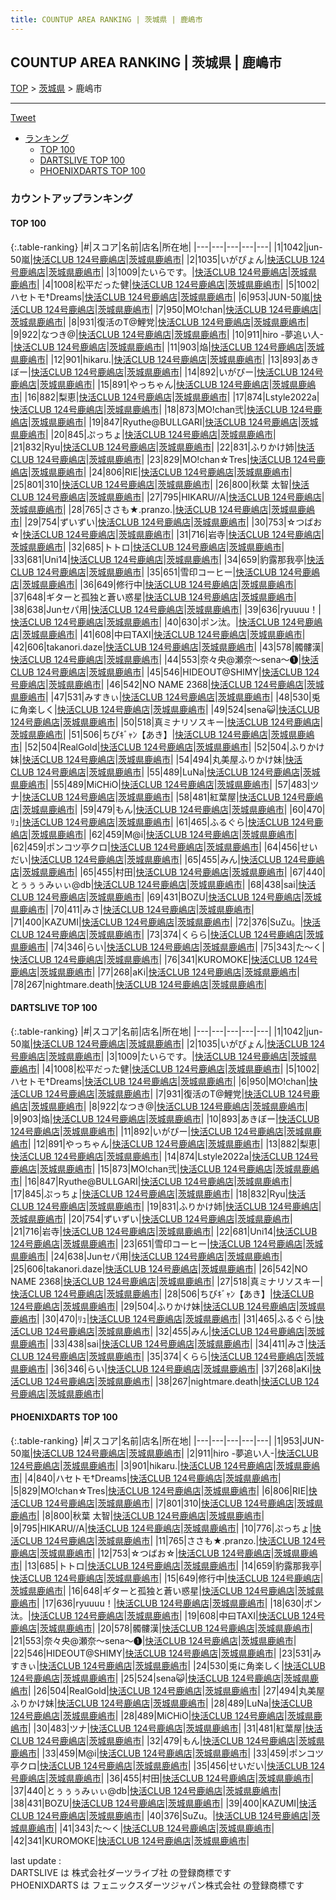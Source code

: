```yaml
---
title: COUNTUP AREA RANKING | 茨城県 | 鹿嶋市
---
```

## COUNTUP AREA RANKING | 茨城県 | 鹿嶋市

[TOP](/darts/rank/) > [茨城県](/darts/rank/茨城県/) > 鹿嶋市

___

<a href="https://twitter.com/share?ref_src=twsrc%5Etfw" data-text="COUNTUP AREA RANKING | 茨城県鹿嶋市" class="twitter-share-button" data-hashtags="DARTSLIVE,PHOENIXDARTS,darts,ダーツ" data-show-count="false">Tweet</a>

* [ランキング](#カウントアップランキング)
    * [TOP 100](#top-100)
    * [DARTSLIVE TOP 100](#dartslive-top-100)
    * [PHOENIXDARTS TOP 100](#phoenixdarts-top-100)

### カウントアップランキング

#### TOP 100



{:.table-ranking}
|#|スコア|名前|店名|所在地|
|---|---|---|---|---|
|1|1042|<span class="rank-name-dl">jun-50嵐</span>|<a href="https://search.dartslive.com/jp/shop/1ecf790d0bcd382d790ab824ce8730e5">快活CLUB 124号鹿嶋店</a>|<a href="/darts/rank/茨城県/鹿嶋市">茨城県鹿嶋市</a>|
|2|1035|<span class="rank-name-dl">いがぴょん</span>|<a href="https://search.dartslive.com/jp/shop/1ecf790d0bcd382d790ab824ce8730e5">快活CLUB 124号鹿嶋店</a>|<a href="/darts/rank/茨城県/鹿嶋市">茨城県鹿嶋市</a>|
|3|1009|<span class="rank-name-dl">たいらです。</span>|<a href="https://search.dartslive.com/jp/shop/1ecf790d0bcd382d790ab824ce8730e5">快活CLUB 124号鹿嶋店</a>|<a href="/darts/rank/茨城県/鹿嶋市">茨城県鹿嶋市</a>|
|4|1008|<span class="rank-name-dl">松平だった健</span>|<a href="https://search.dartslive.com/jp/shop/1ecf790d0bcd382d790ab824ce8730e5">快活CLUB 124号鹿嶋店</a>|<a href="/darts/rank/茨城県/鹿嶋市">茨城県鹿嶋市</a>|
|5|1002|<span class="rank-name-dl">ハセトモ†Dreams</span>|<a href="https://search.dartslive.com/jp/shop/1ecf790d0bcd382d790ab824ce8730e5">快活CLUB 124号鹿嶋店</a>|<a href="/darts/rank/茨城県/鹿嶋市">茨城県鹿嶋市</a>|
|6|953|<span class="rank-name-pd">JUN-50嵐</span>|<a href="https://vs.phoenixdarts.com/jp/shop/shopDetailInfo/s_63805?s_seq=63805">快活CLUB 124号鹿嶋店</a>|<a href="/darts/rank/茨城県/鹿嶋市">茨城県鹿嶋市</a>|
|7|950|<span class="rank-name-dl">MO!chan</span>|<a href="https://search.dartslive.com/jp/shop/1ecf790d0bcd382d790ab824ce8730e5">快活CLUB 124号鹿嶋店</a>|<a href="/darts/rank/茨城県/鹿嶋市">茨城県鹿嶋市</a>|
|8|931|<span class="rank-name-dl">復活のT@鯉党</span>|<a href="https://search.dartslive.com/jp/shop/1ecf790d0bcd382d790ab824ce8730e5">快活CLUB 124号鹿嶋店</a>|<a href="/darts/rank/茨城県/鹿嶋市">茨城県鹿嶋市</a>|
|9|922|<span class="rank-name-dl">なつき@</span>|<a href="https://search.dartslive.com/jp/shop/1ecf790d0bcd382d790ab824ce8730e5">快活CLUB 124号鹿嶋店</a>|<a href="/darts/rank/茨城県/鹿嶋市">茨城県鹿嶋市</a>|
|10|911|<span class="rank-name-pd">hiro -夢追い人-</span>|<a href="https://vs.phoenixdarts.com/jp/shop/shopDetailInfo/s_63805?s_seq=63805">快活CLUB 124号鹿嶋店</a>|<a href="/darts/rank/茨城県/鹿嶋市">茨城県鹿嶋市</a>|
|11|903|<span class="rank-name-dl">焔</span>|<a href="https://search.dartslive.com/jp/shop/1ecf790d0bcd382d790ab824ce8730e5">快活CLUB 124号鹿嶋店</a>|<a href="/darts/rank/茨城県/鹿嶋市">茨城県鹿嶋市</a>|
|12|901|<span class="rank-name-pd">hikaru.</span>|<a href="https://vs.phoenixdarts.com/jp/shop/shopDetailInfo/s_63805?s_seq=63805">快活CLUB 124号鹿嶋店</a>|<a href="/darts/rank/茨城県/鹿嶋市">茨城県鹿嶋市</a>|
|13|893|<span class="rank-name-dl">あきぼー</span>|<a href="https://search.dartslive.com/jp/shop/1ecf790d0bcd382d790ab824ce8730e5">快活CLUB 124号鹿嶋店</a>|<a href="/darts/rank/茨城県/鹿嶋市">茨城県鹿嶋市</a>|
|14|892|<span class="rank-name-dl">いがぴー</span>|<a href="https://search.dartslive.com/jp/shop/1ecf790d0bcd382d790ab824ce8730e5">快活CLUB 124号鹿嶋店</a>|<a href="/darts/rank/茨城県/鹿嶋市">茨城県鹿嶋市</a>|
|15|891|<span class="rank-name-dl">やっちゃん</span>|<a href="https://search.dartslive.com/jp/shop/1ecf790d0bcd382d790ab824ce8730e5">快活CLUB 124号鹿嶋店</a>|<a href="/darts/rank/茨城県/鹿嶋市">茨城県鹿嶋市</a>|
|16|882|<span class="rank-name-dl">梨恵</span>|<a href="https://search.dartslive.com/jp/shop/1ecf790d0bcd382d790ab824ce8730e5">快活CLUB 124号鹿嶋店</a>|<a href="/darts/rank/茨城県/鹿嶋市">茨城県鹿嶋市</a>|
|17|874|<span class="rank-name-dl">Lstyle2022a</span>|<a href="https://search.dartslive.com/jp/shop/1ecf790d0bcd382d790ab824ce8730e5">快活CLUB 124号鹿嶋店</a>|<a href="/darts/rank/茨城県/鹿嶋市">茨城県鹿嶋市</a>|
|18|873|<span class="rank-name-dl">MO!chan弐</span>|<a href="https://search.dartslive.com/jp/shop/1ecf790d0bcd382d790ab824ce8730e5">快活CLUB 124号鹿嶋店</a>|<a href="/darts/rank/茨城県/鹿嶋市">茨城県鹿嶋市</a>|
|19|847|<span class="rank-name-dl">Ryuthe@BULLGARI</span>|<a href="https://search.dartslive.com/jp/shop/1ecf790d0bcd382d790ab824ce8730e5">快活CLUB 124号鹿嶋店</a>|<a href="/darts/rank/茨城県/鹿嶋市">茨城県鹿嶋市</a>|
|20|845|<span class="rank-name-dl">ぷっちょ</span>|<a href="https://search.dartslive.com/jp/shop/1ecf790d0bcd382d790ab824ce8730e5">快活CLUB 124号鹿嶋店</a>|<a href="/darts/rank/茨城県/鹿嶋市">茨城県鹿嶋市</a>|
|21|832|<span class="rank-name-dl">Ryu</span>|<a href="https://search.dartslive.com/jp/shop/1ecf790d0bcd382d790ab824ce8730e5">快活CLUB 124号鹿嶋店</a>|<a href="/darts/rank/茨城県/鹿嶋市">茨城県鹿嶋市</a>|
|22|831|<span class="rank-name-dl">ふりかけ姉</span>|<a href="https://search.dartslive.com/jp/shop/1ecf790d0bcd382d790ab824ce8730e5">快活CLUB 124号鹿嶋店</a>|<a href="/darts/rank/茨城県/鹿嶋市">茨城県鹿嶋市</a>|
|23|829|<span class="rank-name-pd">MO!chan☆Tres</span>|<a href="https://vs.phoenixdarts.com/jp/shop/shopDetailInfo/s_63805?s_seq=63805">快活CLUB 124号鹿嶋店</a>|<a href="/darts/rank/茨城県/鹿嶋市">茨城県鹿嶋市</a>|
|24|806|<span class="rank-name-pd">RIE</span>|<a href="https://vs.phoenixdarts.com/jp/shop/shopDetailInfo/s_63805?s_seq=63805">快活CLUB 124号鹿嶋店</a>|<a href="/darts/rank/茨城県/鹿嶋市">茨城県鹿嶋市</a>|
|25|801|<span class="rank-name-pd">310</span>|<a href="https://vs.phoenixdarts.com/jp/shop/shopDetailInfo/s_63805?s_seq=63805">快活CLUB 124号鹿嶋店</a>|<a href="/darts/rank/茨城県/鹿嶋市">茨城県鹿嶋市</a>|
|26|800|<span class="rank-name-pd">秋葉 太智</span>|<a href="https://vs.phoenixdarts.com/jp/shop/shopDetailInfo/s_63805?s_seq=63805">快活CLUB 124号鹿嶋店</a>|<a href="/darts/rank/茨城県/鹿嶋市">茨城県鹿嶋市</a>|
|27|795|<span class="rank-name-pd">HIKARU//A</span>|<a href="https://vs.phoenixdarts.com/jp/shop/shopDetailInfo/s_63805?s_seq=63805">快活CLUB 124号鹿嶋店</a>|<a href="/darts/rank/茨城県/鹿嶋市">茨城県鹿嶋市</a>|
|28|765|<span class="rank-name-pd">ささも★.pranzo.</span>|<a href="https://vs.phoenixdarts.com/jp/shop/shopDetailInfo/s_63805?s_seq=63805">快活CLUB 124号鹿嶋店</a>|<a href="/darts/rank/茨城県/鹿嶋市">茨城県鹿嶋市</a>|
|29|754|<span class="rank-name-dl">ずいずい</span>|<a href="https://search.dartslive.com/jp/shop/1ecf790d0bcd382d790ab824ce8730e5">快活CLUB 124号鹿嶋店</a>|<a href="/darts/rank/茨城県/鹿嶋市">茨城県鹿嶋市</a>|
|30|753|<span class="rank-name-pd">☆つばお☆</span>|<a href="https://vs.phoenixdarts.com/jp/shop/shopDetailInfo/s_63805?s_seq=63805">快活CLUB 124号鹿嶋店</a>|<a href="/darts/rank/茨城県/鹿嶋市">茨城県鹿嶋市</a>|
|31|716|<span class="rank-name-dl">岩寺</span>|<a href="https://search.dartslive.com/jp/shop/1ecf790d0bcd382d790ab824ce8730e5">快活CLUB 124号鹿嶋店</a>|<a href="/darts/rank/茨城県/鹿嶋市">茨城県鹿嶋市</a>|
|32|685|<span class="rank-name-pd">トトロ</span>|<a href="https://vs.phoenixdarts.com/jp/shop/shopDetailInfo/s_63805?s_seq=63805">快活CLUB 124号鹿嶋店</a>|<a href="/darts/rank/茨城県/鹿嶋市">茨城県鹿嶋市</a>|
|33|681|<span class="rank-name-dl">Uni14</span>|<a href="https://search.dartslive.com/jp/shop/1ecf790d0bcd382d790ab824ce8730e5">快活CLUB 124号鹿嶋店</a>|<a href="/darts/rank/茨城県/鹿嶋市">茨城県鹿嶋市</a>|
|34|659|<span class="rank-name-pd">豹露那我亭</span>|<a href="https://vs.phoenixdarts.com/jp/shop/shopDetailInfo/s_63805?s_seq=63805">快活CLUB 124号鹿嶋店</a>|<a href="/darts/rank/茨城県/鹿嶋市">茨城県鹿嶋市</a>|
|35|651|<span class="rank-name-dl">雪印コーヒー</span>|<a href="https://search.dartslive.com/jp/shop/1ecf790d0bcd382d790ab824ce8730e5">快活CLUB 124号鹿嶋店</a>|<a href="/darts/rank/茨城県/鹿嶋市">茨城県鹿嶋市</a>|
|36|649|<span class="rank-name-pd">修行中</span>|<a href="https://vs.phoenixdarts.com/jp/shop/shopDetailInfo/s_63805?s_seq=63805">快活CLUB 124号鹿嶋店</a>|<a href="/darts/rank/茨城県/鹿嶋市">茨城県鹿嶋市</a>|
|37|648|<span class="rank-name-pd">ギターと孤独と蒼い惑星</span>|<a href="https://vs.phoenixdarts.com/jp/shop/shopDetailInfo/s_63805?s_seq=63805">快活CLUB 124号鹿嶋店</a>|<a href="/darts/rank/茨城県/鹿嶋市">茨城県鹿嶋市</a>|
|38|638|<span class="rank-name-dl">Junセパ用</span>|<a href="https://search.dartslive.com/jp/shop/1ecf790d0bcd382d790ab824ce8730e5">快活CLUB 124号鹿嶋店</a>|<a href="/darts/rank/茨城県/鹿嶋市">茨城県鹿嶋市</a>|
|39|636|<span class="rank-name-pd">ryuuuu！</span>|<a href="https://vs.phoenixdarts.com/jp/shop/shopDetailInfo/s_63805?s_seq=63805">快活CLUB 124号鹿嶋店</a>|<a href="/darts/rank/茨城県/鹿嶋市">茨城県鹿嶋市</a>|
|40|630|<span class="rank-name-pd">ポン汰。</span>|<a href="https://vs.phoenixdarts.com/jp/shop/shopDetailInfo/s_63805?s_seq=63805">快活CLUB 124号鹿嶋店</a>|<a href="/darts/rank/茨城県/鹿嶋市">茨城県鹿嶋市</a>|
|41|608|<span class="rank-name-pd">中曰TAXI</span>|<a href="https://vs.phoenixdarts.com/jp/shop/shopDetailInfo/s_63805?s_seq=63805">快活CLUB 124号鹿嶋店</a>|<a href="/darts/rank/茨城県/鹿嶋市">茨城県鹿嶋市</a>|
|42|606|<span class="rank-name-dl">takanori.daze</span>|<a href="https://search.dartslive.com/jp/shop/1ecf790d0bcd382d790ab824ce8730e5">快活CLUB 124号鹿嶋店</a>|<a href="/darts/rank/茨城県/鹿嶋市">茨城県鹿嶋市</a>|
|43|578|<span class="rank-name-pd">髑髏漢</span>|<a href="https://vs.phoenixdarts.com/jp/shop/shopDetailInfo/s_63805?s_seq=63805">快活CLUB 124号鹿嶋店</a>|<a href="/darts/rank/茨城県/鹿嶋市">茨城県鹿嶋市</a>|
|44|553|<span class="rank-name-pd">奈々央@瀬奈～sena～❶</span>|<a href="https://vs.phoenixdarts.com/jp/shop/shopDetailInfo/s_63805?s_seq=63805">快活CLUB 124号鹿嶋店</a>|<a href="/darts/rank/茨城県/鹿嶋市">茨城県鹿嶋市</a>|
|45|546|<span class="rank-name-pd">HIDEOUT@SHIMY</span>|<a href="https://vs.phoenixdarts.com/jp/shop/shopDetailInfo/s_63805?s_seq=63805">快活CLUB 124号鹿嶋店</a>|<a href="/darts/rank/茨城県/鹿嶋市">茨城県鹿嶋市</a>|
|46|542|<span class="rank-name-dl">NO NAME 2368</span>|<a href="https://search.dartslive.com/jp/shop/1ecf790d0bcd382d790ab824ce8730e5">快活CLUB 124号鹿嶋店</a>|<a href="/darts/rank/茨城県/鹿嶋市">茨城県鹿嶋市</a>|
|47|531|<span class="rank-name-pd">みすきぃ</span>|<a href="https://vs.phoenixdarts.com/jp/shop/shopDetailInfo/s_63805?s_seq=63805">快活CLUB 124号鹿嶋店</a>|<a href="/darts/rank/茨城県/鹿嶋市">茨城県鹿嶋市</a>|
|48|530|<span class="rank-name-pd">兎に角楽しく</span>|<a href="https://vs.phoenixdarts.com/jp/shop/shopDetailInfo/s_63805?s_seq=63805">快活CLUB 124号鹿嶋店</a>|<a href="/darts/rank/茨城県/鹿嶋市">茨城県鹿嶋市</a>|
|49|524|<span class="rank-name-pd">sena😺</span>|<a href="https://vs.phoenixdarts.com/jp/shop/shopDetailInfo/s_63805?s_seq=63805">快活CLUB 124号鹿嶋店</a>|<a href="/darts/rank/茨城県/鹿嶋市">茨城県鹿嶋市</a>|
|50|518|<span class="rank-name-dl">真ミナリソスキー</span>|<a href="https://search.dartslive.com/jp/shop/1ecf790d0bcd382d790ab824ce8730e5">快活CLUB 124号鹿嶋店</a>|<a href="/darts/rank/茨城県/鹿嶋市">茨城県鹿嶋市</a>|
|51|506|<span class="rank-name-dl">ちびｷﾞｬﾝ【あき】</span>|<a href="https://search.dartslive.com/jp/shop/1ecf790d0bcd382d790ab824ce8730e5">快活CLUB 124号鹿嶋店</a>|<a href="/darts/rank/茨城県/鹿嶋市">茨城県鹿嶋市</a>|
|52|504|<span class="rank-name-pd">RealGold</span>|<a href="https://vs.phoenixdarts.com/jp/shop/shopDetailInfo/s_63805?s_seq=63805">快活CLUB 124号鹿嶋店</a>|<a href="/darts/rank/茨城県/鹿嶋市">茨城県鹿嶋市</a>|
|52|504|<span class="rank-name-dl">ふりかけ妹</span>|<a href="https://search.dartslive.com/jp/shop/1ecf790d0bcd382d790ab824ce8730e5">快活CLUB 124号鹿嶋店</a>|<a href="/darts/rank/茨城県/鹿嶋市">茨城県鹿嶋市</a>|
|54|494|<span class="rank-name-pd">丸美屋ふりかけ妹</span>|<a href="https://vs.phoenixdarts.com/jp/shop/shopDetailInfo/s_63805?s_seq=63805">快活CLUB 124号鹿嶋店</a>|<a href="/darts/rank/茨城県/鹿嶋市">茨城県鹿嶋市</a>|
|55|489|<span class="rank-name-pd">LuNa</span>|<a href="https://vs.phoenixdarts.com/jp/shop/shopDetailInfo/s_63805?s_seq=63805">快活CLUB 124号鹿嶋店</a>|<a href="/darts/rank/茨城県/鹿嶋市">茨城県鹿嶋市</a>|
|55|489|<span class="rank-name-pd">MiCHiO</span>|<a href="https://vs.phoenixdarts.com/jp/shop/shopDetailInfo/s_63805?s_seq=63805">快活CLUB 124号鹿嶋店</a>|<a href="/darts/rank/茨城県/鹿嶋市">茨城県鹿嶋市</a>|
|57|483|<span class="rank-name-pd">ツナ</span>|<a href="https://vs.phoenixdarts.com/jp/shop/shopDetailInfo/s_63805?s_seq=63805">快活CLUB 124号鹿嶋店</a>|<a href="/darts/rank/茨城県/鹿嶋市">茨城県鹿嶋市</a>|
|58|481|<span class="rank-name-pd">紅葉屋</span>|<a href="https://vs.phoenixdarts.com/jp/shop/shopDetailInfo/s_63805?s_seq=63805">快活CLUB 124号鹿嶋店</a>|<a href="/darts/rank/茨城県/鹿嶋市">茨城県鹿嶋市</a>|
|59|479|<span class="rank-name-pd">もん</span>|<a href="https://vs.phoenixdarts.com/jp/shop/shopDetailInfo/s_63805?s_seq=63805">快活CLUB 124号鹿嶋店</a>|<a href="/darts/rank/茨城県/鹿嶋市">茨城県鹿嶋市</a>|
|60|470|<span class="rank-name-dl">ﾘｭ</span>|<a href="https://search.dartslive.com/jp/shop/1ecf790d0bcd382d790ab824ce8730e5">快活CLUB 124号鹿嶋店</a>|<a href="/darts/rank/茨城県/鹿嶋市">茨城県鹿嶋市</a>|
|61|465|<span class="rank-name-dl">ふるぐら</span>|<a href="https://search.dartslive.com/jp/shop/1ecf790d0bcd382d790ab824ce8730e5">快活CLUB 124号鹿嶋店</a>|<a href="/darts/rank/茨城県/鹿嶋市">茨城県鹿嶋市</a>|
|62|459|<span class="rank-name-pd">M@i</span>|<a href="https://vs.phoenixdarts.com/jp/shop/shopDetailInfo/s_63805?s_seq=63805">快活CLUB 124号鹿嶋店</a>|<a href="/darts/rank/茨城県/鹿嶋市">茨城県鹿嶋市</a>|
|62|459|<span class="rank-name-pd">ポンコツ亭クロ</span>|<a href="https://vs.phoenixdarts.com/jp/shop/shopDetailInfo/s_63805?s_seq=63805">快活CLUB 124号鹿嶋店</a>|<a href="/darts/rank/茨城県/鹿嶋市">茨城県鹿嶋市</a>|
|64|456|<span class="rank-name-pd">せいだい</span>|<a href="https://vs.phoenixdarts.com/jp/shop/shopDetailInfo/s_63805?s_seq=63805">快活CLUB 124号鹿嶋店</a>|<a href="/darts/rank/茨城県/鹿嶋市">茨城県鹿嶋市</a>|
|65|455|<span class="rank-name-dl">みん</span>|<a href="https://search.dartslive.com/jp/shop/1ecf790d0bcd382d790ab824ce8730e5">快活CLUB 124号鹿嶋店</a>|<a href="/darts/rank/茨城県/鹿嶋市">茨城県鹿嶋市</a>|
|65|455|<span class="rank-name-pd">村田</span>|<a href="https://vs.phoenixdarts.com/jp/shop/shopDetailInfo/s_63805?s_seq=63805">快活CLUB 124号鹿嶋店</a>|<a href="/darts/rank/茨城県/鹿嶋市">茨城県鹿嶋市</a>|
|67|440|<span class="rank-name-pd">とぅぅぅみぃぃ@db</span>|<a href="https://vs.phoenixdarts.com/jp/shop/shopDetailInfo/s_63805?s_seq=63805">快活CLUB 124号鹿嶋店</a>|<a href="/darts/rank/茨城県/鹿嶋市">茨城県鹿嶋市</a>|
|68|438|<span class="rank-name-dl">sai</span>|<a href="https://search.dartslive.com/jp/shop/1ecf790d0bcd382d790ab824ce8730e5">快活CLUB 124号鹿嶋店</a>|<a href="/darts/rank/茨城県/鹿嶋市">茨城県鹿嶋市</a>|
|69|431|<span class="rank-name-pd">BOZU</span>|<a href="https://vs.phoenixdarts.com/jp/shop/shopDetailInfo/s_63805?s_seq=63805">快活CLUB 124号鹿嶋店</a>|<a href="/darts/rank/茨城県/鹿嶋市">茨城県鹿嶋市</a>|
|70|411|<span class="rank-name-dl">みさ</span>|<a href="https://search.dartslive.com/jp/shop/1ecf790d0bcd382d790ab824ce8730e5">快活CLUB 124号鹿嶋店</a>|<a href="/darts/rank/茨城県/鹿嶋市">茨城県鹿嶋市</a>|
|71|400|<span class="rank-name-pd">KAZUMI</span>|<a href="https://vs.phoenixdarts.com/jp/shop/shopDetailInfo/s_63805?s_seq=63805">快活CLUB 124号鹿嶋店</a>|<a href="/darts/rank/茨城県/鹿嶋市">茨城県鹿嶋市</a>|
|72|376|<span class="rank-name-pd">SuZu。</span>|<a href="https://vs.phoenixdarts.com/jp/shop/shopDetailInfo/s_63805?s_seq=63805">快活CLUB 124号鹿嶋店</a>|<a href="/darts/rank/茨城県/鹿嶋市">茨城県鹿嶋市</a>|
|73|374|<span class="rank-name-dl">くらら</span>|<a href="https://search.dartslive.com/jp/shop/1ecf790d0bcd382d790ab824ce8730e5">快活CLUB 124号鹿嶋店</a>|<a href="/darts/rank/茨城県/鹿嶋市">茨城県鹿嶋市</a>|
|74|346|<span class="rank-name-dl">らい</span>|<a href="https://search.dartslive.com/jp/shop/1ecf790d0bcd382d790ab824ce8730e5">快活CLUB 124号鹿嶋店</a>|<a href="/darts/rank/茨城県/鹿嶋市">茨城県鹿嶋市</a>|
|75|343|<span class="rank-name-pd">た〜く</span>|<a href="https://vs.phoenixdarts.com/jp/shop/shopDetailInfo/s_63805?s_seq=63805">快活CLUB 124号鹿嶋店</a>|<a href="/darts/rank/茨城県/鹿嶋市">茨城県鹿嶋市</a>|
|76|341|<span class="rank-name-pd">KUROMOKE</span>|<a href="https://vs.phoenixdarts.com/jp/shop/shopDetailInfo/s_63805?s_seq=63805">快活CLUB 124号鹿嶋店</a>|<a href="/darts/rank/茨城県/鹿嶋市">茨城県鹿嶋市</a>|
|77|268|<span class="rank-name-dl">aKi</span>|<a href="https://search.dartslive.com/jp/shop/1ecf790d0bcd382d790ab824ce8730e5">快活CLUB 124号鹿嶋店</a>|<a href="/darts/rank/茨城県/鹿嶋市">茨城県鹿嶋市</a>|
|78|267|<span class="rank-name-dl">nightmare.death</span>|<a href="https://search.dartslive.com/jp/shop/1ecf790d0bcd382d790ab824ce8730e5">快活CLUB 124号鹿嶋店</a>|<a href="/darts/rank/茨城県/鹿嶋市">茨城県鹿嶋市</a>|


#### DARTSLIVE TOP 100



{:.table-ranking}
|#|スコア|名前|店名|所在地|
|---|---|---|---|---|
|1|1042|<span class="rank-name-dl">jun-50嵐</span>|<a href="https://search.dartslive.com/jp/shop/1ecf790d0bcd382d790ab824ce8730e5">快活CLUB 124号鹿嶋店</a>|<a href="/darts/rank/茨城県/鹿嶋市">茨城県鹿嶋市</a>|
|2|1035|<span class="rank-name-dl">いがぴょん</span>|<a href="https://search.dartslive.com/jp/shop/1ecf790d0bcd382d790ab824ce8730e5">快活CLUB 124号鹿嶋店</a>|<a href="/darts/rank/茨城県/鹿嶋市">茨城県鹿嶋市</a>|
|3|1009|<span class="rank-name-dl">たいらです。</span>|<a href="https://search.dartslive.com/jp/shop/1ecf790d0bcd382d790ab824ce8730e5">快活CLUB 124号鹿嶋店</a>|<a href="/darts/rank/茨城県/鹿嶋市">茨城県鹿嶋市</a>|
|4|1008|<span class="rank-name-dl">松平だった健</span>|<a href="https://search.dartslive.com/jp/shop/1ecf790d0bcd382d790ab824ce8730e5">快活CLUB 124号鹿嶋店</a>|<a href="/darts/rank/茨城県/鹿嶋市">茨城県鹿嶋市</a>|
|5|1002|<span class="rank-name-dl">ハセトモ†Dreams</span>|<a href="https://search.dartslive.com/jp/shop/1ecf790d0bcd382d790ab824ce8730e5">快活CLUB 124号鹿嶋店</a>|<a href="/darts/rank/茨城県/鹿嶋市">茨城県鹿嶋市</a>|
|6|950|<span class="rank-name-dl">MO!chan</span>|<a href="https://search.dartslive.com/jp/shop/1ecf790d0bcd382d790ab824ce8730e5">快活CLUB 124号鹿嶋店</a>|<a href="/darts/rank/茨城県/鹿嶋市">茨城県鹿嶋市</a>|
|7|931|<span class="rank-name-dl">復活のT@鯉党</span>|<a href="https://search.dartslive.com/jp/shop/1ecf790d0bcd382d790ab824ce8730e5">快活CLUB 124号鹿嶋店</a>|<a href="/darts/rank/茨城県/鹿嶋市">茨城県鹿嶋市</a>|
|8|922|<span class="rank-name-dl">なつき@</span>|<a href="https://search.dartslive.com/jp/shop/1ecf790d0bcd382d790ab824ce8730e5">快活CLUB 124号鹿嶋店</a>|<a href="/darts/rank/茨城県/鹿嶋市">茨城県鹿嶋市</a>|
|9|903|<span class="rank-name-dl">焔</span>|<a href="https://search.dartslive.com/jp/shop/1ecf790d0bcd382d790ab824ce8730e5">快活CLUB 124号鹿嶋店</a>|<a href="/darts/rank/茨城県/鹿嶋市">茨城県鹿嶋市</a>|
|10|893|<span class="rank-name-dl">あきぼー</span>|<a href="https://search.dartslive.com/jp/shop/1ecf790d0bcd382d790ab824ce8730e5">快活CLUB 124号鹿嶋店</a>|<a href="/darts/rank/茨城県/鹿嶋市">茨城県鹿嶋市</a>|
|11|892|<span class="rank-name-dl">いがぴー</span>|<a href="https://search.dartslive.com/jp/shop/1ecf790d0bcd382d790ab824ce8730e5">快活CLUB 124号鹿嶋店</a>|<a href="/darts/rank/茨城県/鹿嶋市">茨城県鹿嶋市</a>|
|12|891|<span class="rank-name-dl">やっちゃん</span>|<a href="https://search.dartslive.com/jp/shop/1ecf790d0bcd382d790ab824ce8730e5">快活CLUB 124号鹿嶋店</a>|<a href="/darts/rank/茨城県/鹿嶋市">茨城県鹿嶋市</a>|
|13|882|<span class="rank-name-dl">梨恵</span>|<a href="https://search.dartslive.com/jp/shop/1ecf790d0bcd382d790ab824ce8730e5">快活CLUB 124号鹿嶋店</a>|<a href="/darts/rank/茨城県/鹿嶋市">茨城県鹿嶋市</a>|
|14|874|<span class="rank-name-dl">Lstyle2022a</span>|<a href="https://search.dartslive.com/jp/shop/1ecf790d0bcd382d790ab824ce8730e5">快活CLUB 124号鹿嶋店</a>|<a href="/darts/rank/茨城県/鹿嶋市">茨城県鹿嶋市</a>|
|15|873|<span class="rank-name-dl">MO!chan弐</span>|<a href="https://search.dartslive.com/jp/shop/1ecf790d0bcd382d790ab824ce8730e5">快活CLUB 124号鹿嶋店</a>|<a href="/darts/rank/茨城県/鹿嶋市">茨城県鹿嶋市</a>|
|16|847|<span class="rank-name-dl">Ryuthe@BULLGARI</span>|<a href="https://search.dartslive.com/jp/shop/1ecf790d0bcd382d790ab824ce8730e5">快活CLUB 124号鹿嶋店</a>|<a href="/darts/rank/茨城県/鹿嶋市">茨城県鹿嶋市</a>|
|17|845|<span class="rank-name-dl">ぷっちょ</span>|<a href="https://search.dartslive.com/jp/shop/1ecf790d0bcd382d790ab824ce8730e5">快活CLUB 124号鹿嶋店</a>|<a href="/darts/rank/茨城県/鹿嶋市">茨城県鹿嶋市</a>|
|18|832|<span class="rank-name-dl">Ryu</span>|<a href="https://search.dartslive.com/jp/shop/1ecf790d0bcd382d790ab824ce8730e5">快活CLUB 124号鹿嶋店</a>|<a href="/darts/rank/茨城県/鹿嶋市">茨城県鹿嶋市</a>|
|19|831|<span class="rank-name-dl">ふりかけ姉</span>|<a href="https://search.dartslive.com/jp/shop/1ecf790d0bcd382d790ab824ce8730e5">快活CLUB 124号鹿嶋店</a>|<a href="/darts/rank/茨城県/鹿嶋市">茨城県鹿嶋市</a>|
|20|754|<span class="rank-name-dl">ずいずい</span>|<a href="https://search.dartslive.com/jp/shop/1ecf790d0bcd382d790ab824ce8730e5">快活CLUB 124号鹿嶋店</a>|<a href="/darts/rank/茨城県/鹿嶋市">茨城県鹿嶋市</a>|
|21|716|<span class="rank-name-dl">岩寺</span>|<a href="https://search.dartslive.com/jp/shop/1ecf790d0bcd382d790ab824ce8730e5">快活CLUB 124号鹿嶋店</a>|<a href="/darts/rank/茨城県/鹿嶋市">茨城県鹿嶋市</a>|
|22|681|<span class="rank-name-dl">Uni14</span>|<a href="https://search.dartslive.com/jp/shop/1ecf790d0bcd382d790ab824ce8730e5">快活CLUB 124号鹿嶋店</a>|<a href="/darts/rank/茨城県/鹿嶋市">茨城県鹿嶋市</a>|
|23|651|<span class="rank-name-dl">雪印コーヒー</span>|<a href="https://search.dartslive.com/jp/shop/1ecf790d0bcd382d790ab824ce8730e5">快活CLUB 124号鹿嶋店</a>|<a href="/darts/rank/茨城県/鹿嶋市">茨城県鹿嶋市</a>|
|24|638|<span class="rank-name-dl">Junセパ用</span>|<a href="https://search.dartslive.com/jp/shop/1ecf790d0bcd382d790ab824ce8730e5">快活CLUB 124号鹿嶋店</a>|<a href="/darts/rank/茨城県/鹿嶋市">茨城県鹿嶋市</a>|
|25|606|<span class="rank-name-dl">takanori.daze</span>|<a href="https://search.dartslive.com/jp/shop/1ecf790d0bcd382d790ab824ce8730e5">快活CLUB 124号鹿嶋店</a>|<a href="/darts/rank/茨城県/鹿嶋市">茨城県鹿嶋市</a>|
|26|542|<span class="rank-name-dl">NO NAME 2368</span>|<a href="https://search.dartslive.com/jp/shop/1ecf790d0bcd382d790ab824ce8730e5">快活CLUB 124号鹿嶋店</a>|<a href="/darts/rank/茨城県/鹿嶋市">茨城県鹿嶋市</a>|
|27|518|<span class="rank-name-dl">真ミナリソスキー</span>|<a href="https://search.dartslive.com/jp/shop/1ecf790d0bcd382d790ab824ce8730e5">快活CLUB 124号鹿嶋店</a>|<a href="/darts/rank/茨城県/鹿嶋市">茨城県鹿嶋市</a>|
|28|506|<span class="rank-name-dl">ちびｷﾞｬﾝ【あき】</span>|<a href="https://search.dartslive.com/jp/shop/1ecf790d0bcd382d790ab824ce8730e5">快活CLUB 124号鹿嶋店</a>|<a href="/darts/rank/茨城県/鹿嶋市">茨城県鹿嶋市</a>|
|29|504|<span class="rank-name-dl">ふりかけ妹</span>|<a href="https://search.dartslive.com/jp/shop/1ecf790d0bcd382d790ab824ce8730e5">快活CLUB 124号鹿嶋店</a>|<a href="/darts/rank/茨城県/鹿嶋市">茨城県鹿嶋市</a>|
|30|470|<span class="rank-name-dl">ﾘｭ</span>|<a href="https://search.dartslive.com/jp/shop/1ecf790d0bcd382d790ab824ce8730e5">快活CLUB 124号鹿嶋店</a>|<a href="/darts/rank/茨城県/鹿嶋市">茨城県鹿嶋市</a>|
|31|465|<span class="rank-name-dl">ふるぐら</span>|<a href="https://search.dartslive.com/jp/shop/1ecf790d0bcd382d790ab824ce8730e5">快活CLUB 124号鹿嶋店</a>|<a href="/darts/rank/茨城県/鹿嶋市">茨城県鹿嶋市</a>|
|32|455|<span class="rank-name-dl">みん</span>|<a href="https://search.dartslive.com/jp/shop/1ecf790d0bcd382d790ab824ce8730e5">快活CLUB 124号鹿嶋店</a>|<a href="/darts/rank/茨城県/鹿嶋市">茨城県鹿嶋市</a>|
|33|438|<span class="rank-name-dl">sai</span>|<a href="https://search.dartslive.com/jp/shop/1ecf790d0bcd382d790ab824ce8730e5">快活CLUB 124号鹿嶋店</a>|<a href="/darts/rank/茨城県/鹿嶋市">茨城県鹿嶋市</a>|
|34|411|<span class="rank-name-dl">みさ</span>|<a href="https://search.dartslive.com/jp/shop/1ecf790d0bcd382d790ab824ce8730e5">快活CLUB 124号鹿嶋店</a>|<a href="/darts/rank/茨城県/鹿嶋市">茨城県鹿嶋市</a>|
|35|374|<span class="rank-name-dl">くらら</span>|<a href="https://search.dartslive.com/jp/shop/1ecf790d0bcd382d790ab824ce8730e5">快活CLUB 124号鹿嶋店</a>|<a href="/darts/rank/茨城県/鹿嶋市">茨城県鹿嶋市</a>|
|36|346|<span class="rank-name-dl">らい</span>|<a href="https://search.dartslive.com/jp/shop/1ecf790d0bcd382d790ab824ce8730e5">快活CLUB 124号鹿嶋店</a>|<a href="/darts/rank/茨城県/鹿嶋市">茨城県鹿嶋市</a>|
|37|268|<span class="rank-name-dl">aKi</span>|<a href="https://search.dartslive.com/jp/shop/1ecf790d0bcd382d790ab824ce8730e5">快活CLUB 124号鹿嶋店</a>|<a href="/darts/rank/茨城県/鹿嶋市">茨城県鹿嶋市</a>|
|38|267|<span class="rank-name-dl">nightmare.death</span>|<a href="https://search.dartslive.com/jp/shop/1ecf790d0bcd382d790ab824ce8730e5">快活CLUB 124号鹿嶋店</a>|<a href="/darts/rank/茨城県/鹿嶋市">茨城県鹿嶋市</a>|


#### PHOENIXDARTS TOP 100



{:.table-ranking}
|#|スコア|名前|店名|所在地|
|---|---|---|---|---|
|1|953|<span class="rank-name-pd">JUN-50嵐</span>|<a href="https://vs.phoenixdarts.com/jp/shop/shopDetailInfo/s_63805?s_seq=63805">快活CLUB 124号鹿嶋店</a>|<a href="/darts/rank/茨城県/鹿嶋市">茨城県鹿嶋市</a>|
|2|911|<span class="rank-name-pd">hiro -夢追い人-</span>|<a href="https://vs.phoenixdarts.com/jp/shop/shopDetailInfo/s_63805?s_seq=63805">快活CLUB 124号鹿嶋店</a>|<a href="/darts/rank/茨城県/鹿嶋市">茨城県鹿嶋市</a>|
|3|901|<span class="rank-name-pd">hikaru.</span>|<a href="https://vs.phoenixdarts.com/jp/shop/shopDetailInfo/s_63805?s_seq=63805">快活CLUB 124号鹿嶋店</a>|<a href="/darts/rank/茨城県/鹿嶋市">茨城県鹿嶋市</a>|
|4|840|<span class="rank-name-pd">ハセトモ†Dreams</span>|<a href="https://vs.phoenixdarts.com/jp/shop/shopDetailInfo/s_63805?s_seq=63805">快活CLUB 124号鹿嶋店</a>|<a href="/darts/rank/茨城県/鹿嶋市">茨城県鹿嶋市</a>|
|5|829|<span class="rank-name-pd">MO!chan☆Tres</span>|<a href="https://vs.phoenixdarts.com/jp/shop/shopDetailInfo/s_63805?s_seq=63805">快活CLUB 124号鹿嶋店</a>|<a href="/darts/rank/茨城県/鹿嶋市">茨城県鹿嶋市</a>|
|6|806|<span class="rank-name-pd">RIE</span>|<a href="https://vs.phoenixdarts.com/jp/shop/shopDetailInfo/s_63805?s_seq=63805">快活CLUB 124号鹿嶋店</a>|<a href="/darts/rank/茨城県/鹿嶋市">茨城県鹿嶋市</a>|
|7|801|<span class="rank-name-pd">310</span>|<a href="https://vs.phoenixdarts.com/jp/shop/shopDetailInfo/s_63805?s_seq=63805">快活CLUB 124号鹿嶋店</a>|<a href="/darts/rank/茨城県/鹿嶋市">茨城県鹿嶋市</a>|
|8|800|<span class="rank-name-pd">秋葉 太智</span>|<a href="https://vs.phoenixdarts.com/jp/shop/shopDetailInfo/s_63805?s_seq=63805">快活CLUB 124号鹿嶋店</a>|<a href="/darts/rank/茨城県/鹿嶋市">茨城県鹿嶋市</a>|
|9|795|<span class="rank-name-pd">HIKARU//A</span>|<a href="https://vs.phoenixdarts.com/jp/shop/shopDetailInfo/s_63805?s_seq=63805">快活CLUB 124号鹿嶋店</a>|<a href="/darts/rank/茨城県/鹿嶋市">茨城県鹿嶋市</a>|
|10|776|<span class="rank-name-pd">ぷっちょ</span>|<a href="https://vs.phoenixdarts.com/jp/shop/shopDetailInfo/s_63805?s_seq=63805">快活CLUB 124号鹿嶋店</a>|<a href="/darts/rank/茨城県/鹿嶋市">茨城県鹿嶋市</a>|
|11|765|<span class="rank-name-pd">ささも★.pranzo.</span>|<a href="https://vs.phoenixdarts.com/jp/shop/shopDetailInfo/s_63805?s_seq=63805">快活CLUB 124号鹿嶋店</a>|<a href="/darts/rank/茨城県/鹿嶋市">茨城県鹿嶋市</a>|
|12|753|<span class="rank-name-pd">☆つばお☆</span>|<a href="https://vs.phoenixdarts.com/jp/shop/shopDetailInfo/s_63805?s_seq=63805">快活CLUB 124号鹿嶋店</a>|<a href="/darts/rank/茨城県/鹿嶋市">茨城県鹿嶋市</a>|
|13|685|<span class="rank-name-pd">トトロ</span>|<a href="https://vs.phoenixdarts.com/jp/shop/shopDetailInfo/s_63805?s_seq=63805">快活CLUB 124号鹿嶋店</a>|<a href="/darts/rank/茨城県/鹿嶋市">茨城県鹿嶋市</a>|
|14|659|<span class="rank-name-pd">豹露那我亭</span>|<a href="https://vs.phoenixdarts.com/jp/shop/shopDetailInfo/s_63805?s_seq=63805">快活CLUB 124号鹿嶋店</a>|<a href="/darts/rank/茨城県/鹿嶋市">茨城県鹿嶋市</a>|
|15|649|<span class="rank-name-pd">修行中</span>|<a href="https://vs.phoenixdarts.com/jp/shop/shopDetailInfo/s_63805?s_seq=63805">快活CLUB 124号鹿嶋店</a>|<a href="/darts/rank/茨城県/鹿嶋市">茨城県鹿嶋市</a>|
|16|648|<span class="rank-name-pd">ギターと孤独と蒼い惑星</span>|<a href="https://vs.phoenixdarts.com/jp/shop/shopDetailInfo/s_63805?s_seq=63805">快活CLUB 124号鹿嶋店</a>|<a href="/darts/rank/茨城県/鹿嶋市">茨城県鹿嶋市</a>|
|17|636|<span class="rank-name-pd">ryuuuu！</span>|<a href="https://vs.phoenixdarts.com/jp/shop/shopDetailInfo/s_63805?s_seq=63805">快活CLUB 124号鹿嶋店</a>|<a href="/darts/rank/茨城県/鹿嶋市">茨城県鹿嶋市</a>|
|18|630|<span class="rank-name-pd">ポン汰。</span>|<a href="https://vs.phoenixdarts.com/jp/shop/shopDetailInfo/s_63805?s_seq=63805">快活CLUB 124号鹿嶋店</a>|<a href="/darts/rank/茨城県/鹿嶋市">茨城県鹿嶋市</a>|
|19|608|<span class="rank-name-pd">中曰TAXI</span>|<a href="https://vs.phoenixdarts.com/jp/shop/shopDetailInfo/s_63805?s_seq=63805">快活CLUB 124号鹿嶋店</a>|<a href="/darts/rank/茨城県/鹿嶋市">茨城県鹿嶋市</a>|
|20|578|<span class="rank-name-pd">髑髏漢</span>|<a href="https://vs.phoenixdarts.com/jp/shop/shopDetailInfo/s_63805?s_seq=63805">快活CLUB 124号鹿嶋店</a>|<a href="/darts/rank/茨城県/鹿嶋市">茨城県鹿嶋市</a>|
|21|553|<span class="rank-name-pd">奈々央@瀬奈～sena～❶</span>|<a href="https://vs.phoenixdarts.com/jp/shop/shopDetailInfo/s_63805?s_seq=63805">快活CLUB 124号鹿嶋店</a>|<a href="/darts/rank/茨城県/鹿嶋市">茨城県鹿嶋市</a>|
|22|546|<span class="rank-name-pd">HIDEOUT@SHIMY</span>|<a href="https://vs.phoenixdarts.com/jp/shop/shopDetailInfo/s_63805?s_seq=63805">快活CLUB 124号鹿嶋店</a>|<a href="/darts/rank/茨城県/鹿嶋市">茨城県鹿嶋市</a>|
|23|531|<span class="rank-name-pd">みすきぃ</span>|<a href="https://vs.phoenixdarts.com/jp/shop/shopDetailInfo/s_63805?s_seq=63805">快活CLUB 124号鹿嶋店</a>|<a href="/darts/rank/茨城県/鹿嶋市">茨城県鹿嶋市</a>|
|24|530|<span class="rank-name-pd">兎に角楽しく</span>|<a href="https://vs.phoenixdarts.com/jp/shop/shopDetailInfo/s_63805?s_seq=63805">快活CLUB 124号鹿嶋店</a>|<a href="/darts/rank/茨城県/鹿嶋市">茨城県鹿嶋市</a>|
|25|524|<span class="rank-name-pd">sena😺</span>|<a href="https://vs.phoenixdarts.com/jp/shop/shopDetailInfo/s_63805?s_seq=63805">快活CLUB 124号鹿嶋店</a>|<a href="/darts/rank/茨城県/鹿嶋市">茨城県鹿嶋市</a>|
|26|504|<span class="rank-name-pd">RealGold</span>|<a href="https://vs.phoenixdarts.com/jp/shop/shopDetailInfo/s_63805?s_seq=63805">快活CLUB 124号鹿嶋店</a>|<a href="/darts/rank/茨城県/鹿嶋市">茨城県鹿嶋市</a>|
|27|494|<span class="rank-name-pd">丸美屋ふりかけ妹</span>|<a href="https://vs.phoenixdarts.com/jp/shop/shopDetailInfo/s_63805?s_seq=63805">快活CLUB 124号鹿嶋店</a>|<a href="/darts/rank/茨城県/鹿嶋市">茨城県鹿嶋市</a>|
|28|489|<span class="rank-name-pd">LuNa</span>|<a href="https://vs.phoenixdarts.com/jp/shop/shopDetailInfo/s_63805?s_seq=63805">快活CLUB 124号鹿嶋店</a>|<a href="/darts/rank/茨城県/鹿嶋市">茨城県鹿嶋市</a>|
|28|489|<span class="rank-name-pd">MiCHiO</span>|<a href="https://vs.phoenixdarts.com/jp/shop/shopDetailInfo/s_63805?s_seq=63805">快活CLUB 124号鹿嶋店</a>|<a href="/darts/rank/茨城県/鹿嶋市">茨城県鹿嶋市</a>|
|30|483|<span class="rank-name-pd">ツナ</span>|<a href="https://vs.phoenixdarts.com/jp/shop/shopDetailInfo/s_63805?s_seq=63805">快活CLUB 124号鹿嶋店</a>|<a href="/darts/rank/茨城県/鹿嶋市">茨城県鹿嶋市</a>|
|31|481|<span class="rank-name-pd">紅葉屋</span>|<a href="https://vs.phoenixdarts.com/jp/shop/shopDetailInfo/s_63805?s_seq=63805">快活CLUB 124号鹿嶋店</a>|<a href="/darts/rank/茨城県/鹿嶋市">茨城県鹿嶋市</a>|
|32|479|<span class="rank-name-pd">もん</span>|<a href="https://vs.phoenixdarts.com/jp/shop/shopDetailInfo/s_63805?s_seq=63805">快活CLUB 124号鹿嶋店</a>|<a href="/darts/rank/茨城県/鹿嶋市">茨城県鹿嶋市</a>|
|33|459|<span class="rank-name-pd">M@i</span>|<a href="https://vs.phoenixdarts.com/jp/shop/shopDetailInfo/s_63805?s_seq=63805">快活CLUB 124号鹿嶋店</a>|<a href="/darts/rank/茨城県/鹿嶋市">茨城県鹿嶋市</a>|
|33|459|<span class="rank-name-pd">ポンコツ亭クロ</span>|<a href="https://vs.phoenixdarts.com/jp/shop/shopDetailInfo/s_63805?s_seq=63805">快活CLUB 124号鹿嶋店</a>|<a href="/darts/rank/茨城県/鹿嶋市">茨城県鹿嶋市</a>|
|35|456|<span class="rank-name-pd">せいだい</span>|<a href="https://vs.phoenixdarts.com/jp/shop/shopDetailInfo/s_63805?s_seq=63805">快活CLUB 124号鹿嶋店</a>|<a href="/darts/rank/茨城県/鹿嶋市">茨城県鹿嶋市</a>|
|36|455|<span class="rank-name-pd">村田</span>|<a href="https://vs.phoenixdarts.com/jp/shop/shopDetailInfo/s_63805?s_seq=63805">快活CLUB 124号鹿嶋店</a>|<a href="/darts/rank/茨城県/鹿嶋市">茨城県鹿嶋市</a>|
|37|440|<span class="rank-name-pd">とぅぅぅみぃぃ@db</span>|<a href="https://vs.phoenixdarts.com/jp/shop/shopDetailInfo/s_63805?s_seq=63805">快活CLUB 124号鹿嶋店</a>|<a href="/darts/rank/茨城県/鹿嶋市">茨城県鹿嶋市</a>|
|38|431|<span class="rank-name-pd">BOZU</span>|<a href="https://vs.phoenixdarts.com/jp/shop/shopDetailInfo/s_63805?s_seq=63805">快活CLUB 124号鹿嶋店</a>|<a href="/darts/rank/茨城県/鹿嶋市">茨城県鹿嶋市</a>|
|39|400|<span class="rank-name-pd">KAZUMI</span>|<a href="https://vs.phoenixdarts.com/jp/shop/shopDetailInfo/s_63805?s_seq=63805">快活CLUB 124号鹿嶋店</a>|<a href="/darts/rank/茨城県/鹿嶋市">茨城県鹿嶋市</a>|
|40|376|<span class="rank-name-pd">SuZu。</span>|<a href="https://vs.phoenixdarts.com/jp/shop/shopDetailInfo/s_63805?s_seq=63805">快活CLUB 124号鹿嶋店</a>|<a href="/darts/rank/茨城県/鹿嶋市">茨城県鹿嶋市</a>|
|41|343|<span class="rank-name-pd">た〜く</span>|<a href="https://vs.phoenixdarts.com/jp/shop/shopDetailInfo/s_63805?s_seq=63805">快活CLUB 124号鹿嶋店</a>|<a href="/darts/rank/茨城県/鹿嶋市">茨城県鹿嶋市</a>|
|42|341|<span class="rank-name-pd">KUROMOKE</span>|<a href="https://vs.phoenixdarts.com/jp/shop/shopDetailInfo/s_63805?s_seq=63805">快活CLUB 124号鹿嶋店</a>|<a href="/darts/rank/茨城県/鹿嶋市">茨城県鹿嶋市</a>|


<div class="footer border-top border-gray-light mt-5 pt-3 text-right text-gray">
    last update : <span style="font-weight: italic" id="foot_last_modified"></span><br />
    DARTSLIVE は 株式会社ダーツライブ社 の登録商標です<br />
    PHOENIXDARTS は フェニックスダーツジャパン株式会社 の登録商標です<br />
</div>

<script src="https://cdnjs.cloudflare.com/ajax/libs/jquery.tablesorter/2.31.3/js/jquery.tablesorter.min.js" integrity="sha512-qzgd5cYSZcosqpzpn7zF2ZId8f/8CHmFKZ8j7mU4OUXTNRd5g+ZHBPsgKEwoqxCtdQvExE5LprwwPAgoicguNg==" crossorigin="anonymous" referrerpolicy="no-referrer"></script>
<link rel="stylesheet" href="https://cdnjs.cloudflare.com/ajax/libs/jquery.tablesorter/2.31.3/css/theme.default.min.css" integrity="sha512-wghhOJkjQX0Lh3NSWvNKeZ0ZpNn+SPVXX1Qyc9OCaogADktxrBiBdKGDoqVUOyhStvMBmJQ8ZdMHiR3wuEq8+w==" crossorigin="anonymous" referrerpolicy="no-referrer" />
<script>
$(function() {
    $(".table-ranking").tablesorter({sortList:[[0, 0]]});
    $("#foot_last_modified").text(formatDate(new Date(document.lastModified), 'yyyy-MM-dd HH:mm:ss'));
});
</script>

<script async src="https://platform.twitter.com/widgets.js" charset="utf-8"></script>